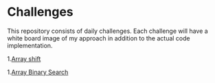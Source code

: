 # Challenges

This repository consists of daily challenges. Each challenge will have 
a white board image of my approach in addition to the actual code implementation.  

1.[Array shift](https://github.com/al1s/Data-Structures-and-Algorithms/tree/master/Challenges/arrayShift)

1.[Array Binary Search](https://github.com/al1s/Data-Structures-and-Algorithms/tree/master/Challenges/arrayBinarySearch)
